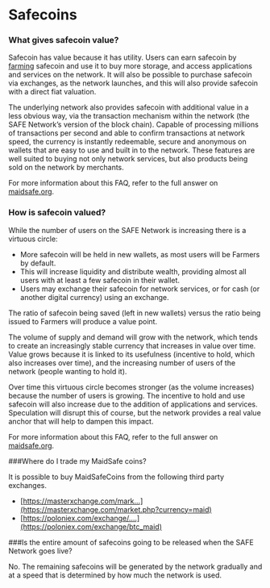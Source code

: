 # Safecoins

### What gives safecoin value?

Safecoin has value because it has utility. Users can earn safecoin by [farming](http://maidsafe.net/SystemDocs/how_to_use_it/farmers.html) safecoin and use it to buy more storage, and access applications and services on the network. It will also be possible to purchase safecoin via exchanges, as the network launches, and this will also provide safecoin with a direct fiat valuation.

The underlying network also provides safecoin with additional value in a less obvious way, via the transaction mechanism within the network (the SAFE Network’s version of the block chain). Capable of processing millions of transactions per second and able to confirm transactions at network speed, the currency is instantly redeemable, secure and anonymous on wallets that are easy to use and built in to the network. These features are well suited to buying not only network services, but also products being sold on the network by merchants.

For more information about this FAQ, refer to the full answer on [maidsafe.org](https://maidsafe.org/t/what-gives-safecoin-value-and-differentiates-it-from-altcoins/411).

### How is safecoin valued?

While the number of users on the SAFE Network is increasing there is a virtuous circle:

* More safecoin will be held in new wallets, as most users will be Farmers by default.
* This will increase liquidity and distribute wealth, providing almost all users with at least a few safecoin in their wallet.
* Users may exchange their safecoin for network services, or for cash (or another digital currency) using an exchange.

The ratio of safecoin being saved (left in new wallets) versus the ratio being issued to Farmers will produce a value point.

The volume of supply and demand will grow with the network, which tends to create an increasingly stable currency that increases in value over time. Value grows because it is linked to its usefulness (incentive to hold, which also increases over time), and the increasing number of users of the network (people wanting to hold it).

Over time this virtuous circle becomes stronger (as the volume increases) because the number of users is growing. The incentive to hold and use safecoin will also increase due to the addition of applications and services. Speculation will disrupt this of course, but the network provides a real value anchor that will help to dampen this impact.

For more information about this FAQ, refer to the full answer on [maidsafe.org](https://maidsafe.org/t/what-gives-safecoin-value-and-differentiates-it-from-altcoins/411).

###Where do I trade my MaidSafe coins?

It is possible to buy MaidSafeCoins from the following third party exchanges.

* [https://masterxchange.com/mark...](https://masterxchange.com/market.php?currency=maid)
* [https://poloniex.com/exchange/....](https://poloniex.com/exchange/btc_maid)

###Is the entire amount of safecoins going to be released when the SAFE Network goes live?

No. The remaining safecoins will be generated by the network gradually and at a speed that is determined by how much the network is used.

